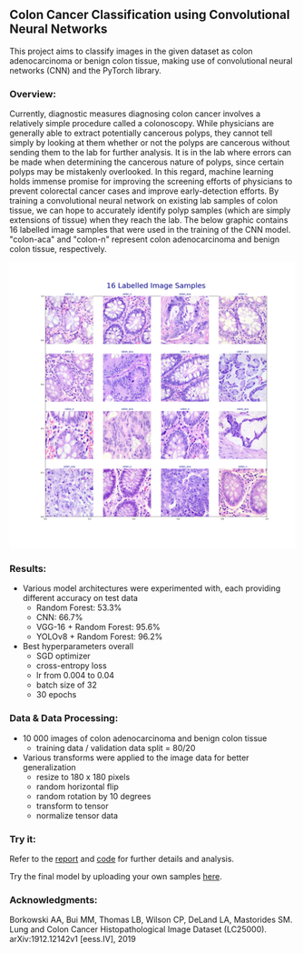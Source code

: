 ## Colon Cancer Classification using Convolutional Neural Networks
This project aims to classify images in the given dataset as colon adenocarcinoma or benign colon tissue, making use of convolutional neural networks (CNN) and the PyTorch library.

### Overview:

Currently, diagnostic measures diagnosing colon cancer involves a relatively simple procedure called a colonoscopy. While physicians are generally able to extract potentially cancerous polyps, they cannot tell simply by looking at them whether or not the polyps are cancerous without sending them to the lab for further analysis. It is in the lab where errors can be made when determining the cancerous nature of polyps, since certain polyps may be mistakenly overlooked. In this regard, machine learning holds immense promise for improving the screening efforts of physicians to prevent colorectal cancer cases and improve early-detection efforts. By training a convolutional neural network on existing lab samples of colon tissue, we can hope to accurately identify polyp samples (which are simply extensions of tissue) when they reach the lab. The below graphic contains 16 labelled image samples that were used in the training of the CNN model. "colon-aca" and "colon-n" represent colon adenocarcinoma and benign colon tissue, respectively.

![Figure1](assets/imggal.png)

### Results:
- Various model architectures were experimented with, each providing different accuracy on test data
    - Random Forest: 53.3%
    - CNN: 66.7%
    - VGG-16 + Random Forest: 95.6%
    - YOLOv8 + Random Forest: 96.2%
- Best hyperparameters overall
    - SGD optimizer
    - cross-entropy loss
    - lr from 0.004 to 0.04
    - batch size of 32
    - 30 epochs

### Data & Data Processing:

- 10 000 images of colon adenocarcinoma and benign colon tissue
    - training data / validation data split = 80/20
- Various transforms were applied to the image data for better generalization
    - resize to 180 x 180 pixels
    - random horizontal flip
    - random rotation by 10 degrees
    - transform to tensor
    - normalize tensor data

### Try it:

Refer to the [report](report.pdf) and [code](./Code) for further details and analysis.

Try the final model by uploading your own samples [here](https://www.gradio.app/guides/quickstart).

### Acknowledgments:

Borkowski AA, Bui MM, Thomas LB, Wilson CP, DeLand LA, Mastorides SM. Lung and Colon Cancer Histopathological Image Dataset (LC25000). arXiv:1912.12142v1 [eess.IV], 2019
